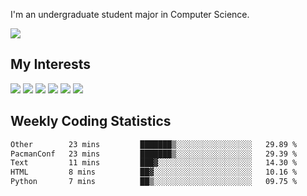 I'm an undergraduate student major in Computer Science.

![](https://github-readme-stats.vercel.app/api?username=littzhch&theme=radical)

## My Interests

![](https://img.shields.io/badge/Python-3776AB?style=flat&labelColor=FFD43B&logoColor=3776AB&logo=python)
![](https://img.shields.io/badge/C-00599C?style=flat&labelColor=01427d&logoColor=6295cb&logo=c)
![](https://img.shields.io/badge/Rust-ffffff?style=flat&labelColor=ffffff&logoColor=000000&logo=rust)
![](https://img.shields.io/badge/LaTeX-008080?style=flat&labelColor=eeece5&logoColor=008080&logo=latex)
![](https://img.shields.io/badge/OpenGL-5487b2?style=flat&labelColor=ffffff&logoColor=5487b2&logo=opengl)
![](https://img.shields.io/badge/archlinux-1793d1?style=flat&labelColor=333333&logoColor=1793d1&logo=archlinux)

## Weekly Coding Statistics
<!--START_SECTION:waka-->

```txt
Other        23 mins         ███████▒░░░░░░░░░░░░░░░░░   29.89 %
PacmanConf   23 mins         ███████▒░░░░░░░░░░░░░░░░░   29.39 %
Text         11 mins         ███▓░░░░░░░░░░░░░░░░░░░░░   14.30 %
HTML         8 mins          ██▓░░░░░░░░░░░░░░░░░░░░░░   10.16 %
Python       7 mins          ██▒░░░░░░░░░░░░░░░░░░░░░░   09.75 %
```

<!--END_SECTION:waka-->
